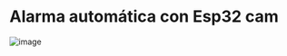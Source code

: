 # Alarma automática con Esp32 cam

![image](https://user-images.githubusercontent.com/85527788/230777117-f97c5095-c52f-4dcb-840c-42c218fcc5a6.png)
